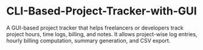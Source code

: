# CLI-Based-Project-Tracker-with-GUI
A GUI-based project tracker that helps freelancers or developers track project hours, time logs, billing, and notes. It allows project-wise log entries, hourly billing computation, summary generation, and CSV export.
